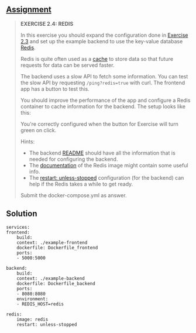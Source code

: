 ## [Assignment](https://courses.mooc.fi/org/uh-cs/courses/devops-with-docker/chapter-3/docker-networking#6ecbbdea-a420-4429-a2ac-9a88eed8c9db)

> **EXERCISE 2.4: REDIS**
> 
> In this exercise you should expand the configuration done in [Exercise 2.3](https://courses.mooc.fi/org/uh-cs/courses/devops-with-docker/chapter-3/migrating-to-docker-compose#3474eea7-0921-46e3-8100-77533f073127) and set up the example backend to use the key-value database [Redis](https://redis.io/).
> 
> Redis is quite often used as a [cache](https://en.wikipedia.org/wiki/Cache_(computing)) to store data so that future requests for data can be served faster.
> 
> The backend uses a slow API to fetch some information. You can test the slow API by requesting `/ping?redis=true` with curl. The frontend app has a button to test this.
> 
> You should improve the performance of the app and configure a Redis container to cache information for the backend. The setup looks like this:
>
> You're correctly configured when the button for Exercise will turn green on click.
>
> Hints:
>
>  - The backend [README](https://github.com/docker-hy/material-applications/tree/main/example-backend) should have all the information that is needed for configuring the backend.
>  - The [documentation](https://hub.docker.com/_/redis/) of the Redis image might contain some useful info.
>  - The [restart: unless-stopped](https://docs.docker.com/reference/compose-file/services/#restart) configuration (for the backend) can help if the Redis takes a while to get ready.
> 
> Submit the docker-compose.yml as answer.


## Solution

    services:
    frontend:
        build: 
        context: ./example-frontend
        dockerfile: Dockerfile_frontend
        ports:
        - 5000:5000

    backend:
        build: 
        context: ./example-backend
        dockerfile: Dockerfile_backend
        ports:
        - 8080:8080
        environment:
        - REDIS_HOST=redis

    redis:
        image: redis
        restart: unless-stopped